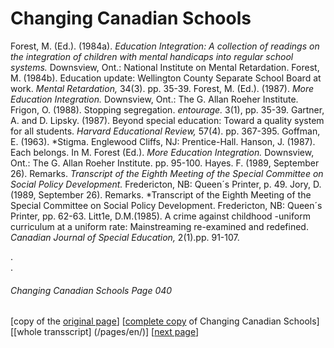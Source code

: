 # Changing Canadian Schools
Forest, M. (Ed.). (1984a). *Education Integration: A collection of readings on the integration of children with mental handicaps into regular school systems.* Downsview, Ont.: National Institute on Mental Retardation.
Forest, M. (1984b). Education update: Wellington County Separate School Board at work. *Mental Retardation,* 34(3). pp. 35-39.
Forest, M. (Ed.). (1987). *More Education Integration.* Downsview, Ont.: The G. Allan Roeher Institute.
Frigon, O. (1988). Stopping segregation. *entourage.* 3(1), pp. 35-39.
Gartner, A. and D. Lipsky. (1987). Beyond special education: Toward a quality system for all students. *Harvard Educational Review,* 57(4). pp. 367-395.
Goffman, E. (1963). *Stigma. Englewood Cliffs, NJ: Prentice-Hall.
Hanson, J. (1987). Each belongs. In M. Forest (Ed.). *More Education Integration.* Downsview, Ont.: The G. Allan Roeher Institute. pp. 95-100.
Hayes. F. (1989, September 26). Remarks. *Transcript of the Eighth Meeting of the Special Committee on Social Policy Development.* Fredericton, NB: Queen´s Printer, p. 49.
Jory, D. (1989, September 26). Remarks. *Transcript of the Eighth Meeting of the Special Committee on Social Policy Development. Fredericton, NB: Queen´s Printer, pp. 62-63.
Litt1e, D.M.(1985). A crime against childhood -uniform curriculum at a uniform rate: Mainstreaming re-examined and redefined. *Canadian Journal of Special Education,* 2(1).pp. 91-107.

.  
.  

###### Changing Canadian Schools Page 040

[copy of the [original page](/copies-from-original/CCS040.png)]
[[complete copy](/copies-from-original/BestCopy_Changing_Canadian_Schools_Perspectives_on_Disability_and_Inclusion.pdf) of Changing Canadian Schools]
[[whole transscript] (/pages/en/)]
[[next page](Changing_Canadian_Schools-041)]


